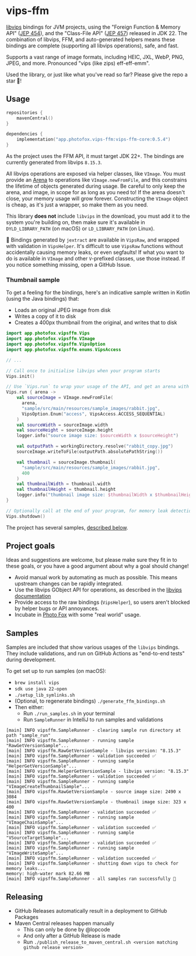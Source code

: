 # vips-ffm

[libvips](https://github.com/libvips/libvips) bindings for JVM projects, using the "Foreign Function & Memory API"
([JEP 454](https://openjdk.org/jeps/454)), and the "Class-File API" ([JEP 457](https://openjdk.org/jeps/457)) released in JDK 22. The combination
of libvips, FFM, and auto-generated helpers means these bindings are complete (supporting all libvips operations), safe,
and fast.

Supports a vast range of image formats, including HEIC, JXL, WebP, PNG, JPEG, and more. Pronounced "vips (like zips)
eff-eff-emm".

Used the library, or just like what you've read so far? Please give the repo a star 🌟️!

## Usage

```kotlin
repositories {
    mavenCentral()
}

dependencies {
    implementation("app.photofox.vips-ffm:vips-ffm-core:0.5.4")
}
```

As the project uses the FFM API, it must target JDK 22+. The bindings are currently generated from libvips `8.15.3`.

All libvips operations are exposed via helper classes, like `VImage`. You must provide an [Arena][1] to operations like
`VImage.newFromFile`, and this constrains the lifetime of objects generated during usage. Be careful to only keep the 
arena, and image, in scope for as long as you need to! If the arena doesn't close, your memory usage will grow forever.
Constructing the `VImage` object is cheap, as it's just a wrapper, so make them as you need.

This library **does not** include `libvips` in the download, you must add it to the system you're building on, then make
sure it's available in `DYLD_LIBRARY_PATH` (on macOS) or `LD_LIBRARY_PATH` (on Linux). 

🚨 Bindings generated by `jextract` are available in `VipsRaw`, and wrapped with validation in `VipsHelper`. It's
difficult to use `VipsRaw` functions without accidentally causing memory leaks, or even segfaults! If what you want to
do is available in `VImage` and other `V`-prefixed classes, use those instead. If you notice something missing, open a
GitHub Issue.

### Thumbnail sample

To get a feeling for the bindings, here's an indicative sample written in Kotlin (using the Java bindings) that:
* Loads an original JPEG image from disk
* Writes a copy of it to disk
* Creates a 400px thumbnail from the original, and writes that to disk

```kotlin
import app.photofox.vipsffm.Vips
import app.photofox.vipsffm.VImage
import app.photofox.vipsffm.VipsOption
import app.photofox.vipsffm.enums.VipsAccess

// ...

// Call once to initialise libvips when your program starts
Vips.init()

// Use `Vips.run` to wrap your usage of the API, and get an arena with an appropriate lifetime to use
Vips.run { arena ->
    val sourceImage = VImage.newFromFile(
      arena,
      "sample/src/main/resources/sample_images/rabbit.jpg",
      VipsOption.Enum("access", VipsAccess.ACCESS_SEQUENTIAL)
    )
    val sourceWidth = sourceImage.width
    val sourceHeight = sourceImage.height
    logger.info("source image size: $sourceWidth x $sourceHeight")

    val outputPath = workingDirectory.resolve("rabbit_copy.jpg")
    sourceImage.writeToFile(outputPath.absolutePathString())

    val thumbnail = sourceImage.thumbnail(
      "sample/src/main/resources/sample_images/rabbit.jpg",
      400
    )
    val thumbnailWidth = thumbnail.width
    val thumbnailHeight = thumbnail.height
    logger.info("thumbnail image size: $thumbnailWidth x $thumbnailHeight")
}

// Optionally call at the end of your program, for memory leak detection
Vips.shutdown()
```

The project has several samples, [described below](#samples).

## Project goals

Ideas and suggestions are welcome, but please make sure they fit in to these goals, or you have a good argument about
why a goal should change!

* Avoid manual work by automating as much as possible. This means upstream changes can be rapidly integrated.
* Use the libvips GObject API for operations, as described in the [libvips documentation](https://www.libvips.org/API/current/binding.html)
* Provide access to the raw bindings (`VipsHelper`), so users aren't blocked by helper bugs or API annoyances.
* Incubate in [Photo Fox](https://github.com/lopcode/photo-fox) with some "real world" usage.

## Samples

Samples are included that show various usages of the `libvips` bindings. They include validations, and run on GitHub
Actions as "end-to-end tests" during development.

To get set up to run samples (on macOS):
* `brew install vips`
* `sdk use java 22-open`
* `./setup_lib_symlinks.sh`
* (Optional, to regenerate bindings) `./generate_ffm_bindings.sh`
* Then either:
  * Run `./run_samples.sh` in your terminal
  * Run `SampleRunner` in IntelliJ to run samples and validations

```
[main] INFO vipsffm.SampleRunner - clearing sample run directory at path "sample_run"
[main] INFO vipsffm.SampleRunner - running sample "RawGetVersionSample"...
[main] INFO vipsffm.RawGetVersionSample - libvips version: "8.15.3"
[main] INFO vipsffm.SampleRunner - validation succeeded ✅
[main] INFO vipsffm.SampleRunner - running sample "HelperGetVersionSample"...
[main] INFO vipsffm.HelperGetVersionSample - libvips version: "8.15.3"
[main] INFO vipsffm.SampleRunner - validation succeeded ✅
[main] INFO vipsffm.SampleRunner - running sample "VImageCreateThumbnailSample"...
[main] INFO vipsffm.RawGetVersionSample - source image size: 2490 x 3084
[main] INFO vipsffm.RawGetVersionSample - thumbnail image size: 323 x 400
[main] INFO vipsffm.SampleRunner - validation succeeded ✅
[main] INFO vipsffm.SampleRunner - running sample "VImageChainSample"...
[main] INFO vipsffm.SampleRunner - validation succeeded ✅
[main] INFO vipsffm.SampleRunner - running sample "VSourceTargetSample"...
[main] INFO vipsffm.SampleRunner - validation succeeded ✅
[main] INFO vipsffm.SampleRunner - running sample "VImageWriteSample"...
[main] INFO vipsffm.SampleRunner - validation succeeded ✅
[main] INFO vipsffm.SampleRunner - shutting down vips to check for memory leaks...
memory: high-water mark 82.66 MB
[main] INFO vipsffm.SampleRunner - all samples ran successfully 🎉
```

## Releasing

* GitHub Releases automatically result in a deployment to GitHub Packages
* Maven Central releases happen manually 
  * This can only be done by @lopcode
  * And only after a GitHub Release is made
  * Run `./publish_release_to_maven_central.sh <version matching github release version>` 

[1]: https://docs.oracle.com/en/java/javase/22/core/memory-segments-and-arenas.html